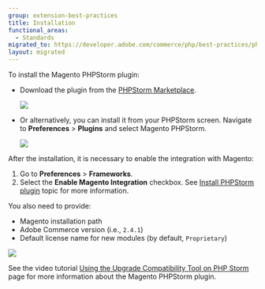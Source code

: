 ```yaml
---
group: extension-best-practices
title: Installation
functional_areas:
  - Standards
migrated_to: https://developer.adobe.com/commerce/php/best-practices/phpstorm/install/
layout: migrated
---
```


To install the Magento PHPStorm plugin:

*  Download the plugin from the [PHPStorm Marketplace](https://plugins.jetbrains.com/plugin/8024-magento-phpstorm).

   ![]({{site.baseurl}}/common/images/phpstorm/download-from-jetbrains.png)

*  Or alternatively, you can install it from your PHPStorm screen. Navigate to **Preferences** > **Plugins** and select Magento PHPStorm.

   ![]({{site.baseurl}}/common/images/phpstorm/install-through-phpstorm.png)

After the installation, it is necessary to enable the integration with Magento:

1. Go to **Preferences** > **Frameworks**.
1. Select the **Enable Magento Integration** checkbox. See [Install PHPStorm plugin](https://github.com/magento/magento2-phpstorm-plugin#installation) topic for more information.

You also need to provide:

*  Magento installation path
*  Adobe Commerce version (i.e., `2.4.1`)
*  Default license name for new modules (by default, `Proprietary`)

![]({{site.baseurl}}/common/images/phpstorm/enable-magento-integration.png)

See the video tutorial [Using the Upgrade Compatibility Tool on PHP Storm](https://experienceleague.adobe.com/docs/commerce-learn/tutorials/upgrade/uct-phpstorm.html?lang=en) page for more information about the Magento PHPStorm plugin.
